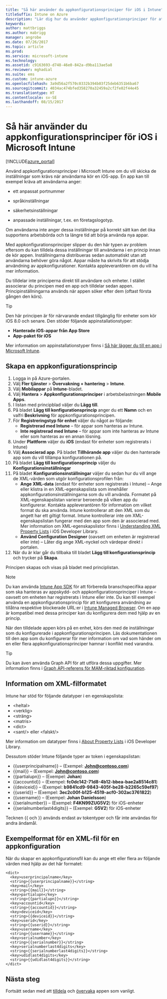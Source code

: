 ```yaml
---
title: "Så här använder du appkonfigurationsprinciper för iOS i Intune"
titleSuffix: Intune on Azure
description: "Lär dig hur du använder appkonfigurationsprinciper för att skicka konfigurationsdata till en iOS-app när den körs.\""
keywords: 
author: mattbriggs
ms.author: mabrigg
manager: angrobe
ms.date: 07/26/2017
ms.topic: article
ms.prod: 
ms.service: microsoft-intune
ms.technology: 
ms.assetid: c9163693-d748-46e0-842a-d9ba113ae5a8
ms.reviewer: mghadial
ms.suite: ems
ms.custom: intune-azure
ms.openlocfilehash: 3a9d56a2f570c0332b394b03f25deb6351b6ba67
ms.sourcegitcommit: 4034ac474bfed358270a32459a2cf2fe02f44e45
ms.translationtype: HT
ms.contentlocale: sv-SE
ms.lasthandoff: 08/15/2017
---
```

# <a name="how-to-use-microsoft-intune-app-configuration-policies-for-ios"></a>Så här använder du appkonfigurationsprinciper för iOS i Microsoft Intune

[!INCLUDE[azure_portal](./includes/azure_portal.md)]

Använd appkonfigurationsprinciper i Microsoft Intune om du vill skicka de inställningar som krävs när användarna kör en iOS-app. En app kan till exempel kräva att användarna anger:

-   ett anpassat portnummer

-   språkinställningar

-   säkerhetsinställningar

-   anpassade inställningar, t.ex. en företagslogotyp.

Om användarna inte anger dessa inställningar på korrekt sätt kan det öka supportens arbetsbörda och ta längre tid att börja använda nya appar.

Med appkonfigurationsprinciper slipper du den här typen av problem eftersom du kan tilldela dessa inställningar till användarna i en princip innan de kör appen. Inställningarna distribueras sedan automatiskt utan att användarna behöver göra något. Appar måste ha skrivits för att stödja användning av appkonfigurationer. Kontakta appleverantören om du vill ha mer information.

Du tilldelar inte principerna direkt till användare och enheter. I stället associerar du principen med en app och tilldelar sedan appen. Principinställningarna används när appen söker efter dem (oftast första gången den körs).

> [!TIP]
> Den här principen är för närvarande endast tillgänglig för enheter som kör iOS 8.0 och senare. Den stöder följande appinstallationstyper:
>
> -   **Hanterade iOS-appar från App Store**
> -   **App-paket för iOS**
>
> Mer information om appinstallationstyper finns i [Så här lägger du till en app i Microsoft Intune](apps-add.md).

## <a name="create-an-app-configuration-policy"></a>Skapa en appkonfigurationsprincip
1.  Logga in på Azure-portalen.
2.  Välj **Fler tjänster** > **Övervakning + hantering** > **Intune**.
3.  Välj **Mobilappar** på **Intune**-bladet.
4.  Välj **Hantera** > **Appkonfigurationsprinciper** i arbetsbelastningen **Mobile Apps**.
5.  I listan med principblad väljer du **Lägg till**.
6.  På bladet **Lägg till konfigurationsprincip** anger du ett **Namn** och en valfri **Beskrivning** för appkonfigurationsprincipen.
7.  För **Registreringstyp för enhet** väljer du något av följande:
    - **Registrerad med Intune** – för appar som hanteras av Intune.
    - **Inte registrerad med Intune** – för appar som inte hanteras av Intune eller som hanteras av en annan lösning.
8.  Under **Plattform** väljer du **iOS** (endast för enheter som registrerats i Intune)
9.  Välj **Associerad app**. På bladet **Tillhörande app** väljer du den hanterade app som du vill tillämpa konfigurationen på.
10. På bladet **Lägg till konfigurationsprincip** väljer du **Konfigurationsinställningar**
11. På bladet **Konfigurationsinställningar** väljer du sedan hur du vill ange de XML-värden som utgör konfigurationsprofilen från:
    - **Ange XML-data** (endast för enheter som registrerats i Intune) – Ange eller klistra in en XML-egenskapslista som innehåller appkonfigurationsinställningarna som du vill använda. Formatet på XML-egenskapslistan varierar beroende på vilken app du konfigurerar. Kontakta appleverantören för information om vilket format du ska använda.
Intune kontrollerar att den XML som du angett har ett giltigt format. Intune kontrollerar inte om XML-egenskapslistan fungerar med den app som den är associerad med.
Mer information om XML-egenskapslistor finns i [Understanding XML Property Lists](https://developer.apple.com/library/ios/documentation/Cocoa/Conceptual/PropertyLists/UnderstandXMLPlist/UnderstandXMLPlist.html) i iOS Developer Library.
    - **Använd Configuration Designer** (oavsett om enheten är registrerad eller inte) – Låter dig ange XML-nyckel och värdepar direkt i portalen.
11. När du är klar går du tillbaka till bladet **Lägg till konfigurationsprincip** och trycker på **Skapa**.

Principen skapas och visas på bladet med principlistan.



>[!Note]
>Du kan använda [Intune App SDK](https://docs.microsoft.com/intune/app-sdk-ios) för att förbereda branschspecifika appar som ska hanteras av appskydd- och appkonfigurationsprinciper i Intune – oavsett om enheten har registrerats i Intune eller inte. Du kan till exempel använda en appkonfigurationsprincip för att konfigurera användning av tillåtna respektive blockerade URL:er i [Intune Managed Browser](app-configuration-managed-browser.md). Om en app är kompatibel med dessa principer kan du konfigurera dem med hjälp av en princip.


När den tilldelade appen körs på en enhet, körs den med de inställningar som du konfigurerade i appkonfigurationsprincipen.
Läs dokumentationen till den app som du konfigurerar för mer information om vad som händer om en eller flera appkonfigurationsprinciper hamnar i konflikt med varandra.

>[!Tip]
>Du kan även använda Graph API för att utföra dessa uppgifter. Mer information finns i [Graph API-referens för MAM-riktad konfiguration](https://graph.microsoft.io/docs/api-reference/beta/api/intune_mam_targetedmanagedappconfiguration_create).


## <a name="information-about-the-xml-file-format"></a>Information om XML-filformatet

Intune har stöd för följande datatyper i en egenskapslista:

- &lt;heltal&gt;
- &lt;verklig&gt;
- &lt;sträng&gt;
- &lt;matris&gt;
- &lt;dict&gt;
- &lt;sant/&gt; eller &lt;falskt/&gt;

Mer information om datatyper finns i [About Property Lists](https://developer.apple.com/library/ios/documentation/Cocoa/Conceptual/PropertyLists/AboutPropertyLists/AboutPropertyLists.html) i iOS Developer Library.

Dessutom stöder Intune följande typer av token i egenskapslistan:
- \{\{userprincipalname\}\} – (Exempel: **John@contoso.com**)
- \{\{mail\}\} – (Exempel: **John@contoso.com**)
- \{\{partialupn\}\} – (Exempel: **Johan**)
- \{\{accountid\}\} – (Exempel: **fc0dc142-71d8-4b12-bbea-bae2a8514c81**)
- \{\{deviceid\}\} – (Exempel: **b9841cd9-9843-405f-be28-b2265c59ef97**)
- \{\{userid\}\} – (Exempel: **3ec2c00f-b125-4519-acf0-302ac3761822**)
- \{\{username\}\} – (Exempel: **Johan Danielsson**)
- \{\{serialnumber\}\} – (Exempel: **F4KN99ZUG5V2**) för iOS-enheter
- \{\{serialnumberlast4digits\}\} – (Exempel: **G5V2**) för iOS-enheter

Tecknen \{\{ och \}\} används endast av tokentyper och får inte användas för andra ändamål.

## <a name="example-format-for-an-app-configuration-xml-file"></a>Exempelformat för en XML-fil för en appkonfiguration

När du skapar en appkonfigurationsfil kan du ange ett eller flera av följande värden med hjälp av det här formatet:

```
<dict>
  <key>userprincipalname</key>
  <string>{{userprincipalname}}</string>
  <key>mail</key>
  <string>{{mail}}</string>
  <key>partialupn</key>
  <string>{{partialupn}}</string>
  <key>accountid</key>
  <string>{{accountid}}</string>
  <key>deviceid</key>
  <string>{{deviceid}}</string>
  <key>userid</key>
  <string>{{userid}}</string>
  <key>username</key>
  <string>{{username}}</string>
  <key>serialnumber</key>
  <string>{{serialnumber}}</string>
  <key>serialnumberlast4digits</key>
  <string>{{serialnumberlast4digits}}</string>
  <key>udidlast4digits</key>
  <string>{{udidlast4digits}}</string>
</dict>

```

## <a name="next-steps"></a>Nästa steg

Fortsätt sedan med att [tilldela](apps-deploy.md) och [övervaka](apps-monitor.md) appen som vanligt.